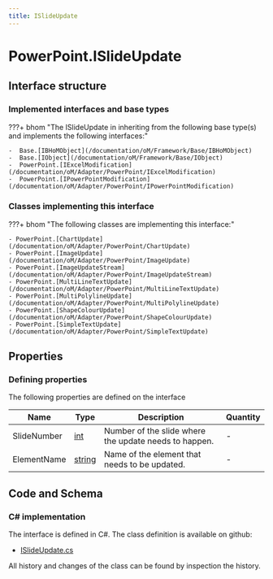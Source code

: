 ```yaml
---
title: ISlideUpdate
---
```


# PowerPoint.ISlideUpdate



## Interface structure

### Implemented interfaces and base types

???+ bhom "The ISlideUpdate in inheriting from the following base type(s) and implements the following interfaces:"

    -  Base.[IBHoMObject](/documentation/oM/Framework/Base/IBHoMObject)
    -  Base.[IObject](/documentation/oM/Framework/Base/IObject)
    -  PowerPoint.[IExcelModification](/documentation/oM/Adapter/PowerPoint/IExcelModification)
    -  PowerPoint.[IPowerPointModification](/documentation/oM/Adapter/PowerPoint/IPowerPointModification)


### Classes implementing this interface

???+ bhom "The following classes are implementing this interface:"

    - PowerPoint.[ChartUpdate](/documentation/oM/Adapter/PowerPoint/ChartUpdate)
    - PowerPoint.[ImageUpdate](/documentation/oM/Adapter/PowerPoint/ImageUpdate)
    - PowerPoint.[ImageUpdateStream](/documentation/oM/Adapter/PowerPoint/ImageUpdateStream)
    - PowerPoint.[MultiLineTextUpdate](/documentation/oM/Adapter/PowerPoint/MultiLineTextUpdate)
    - PowerPoint.[MultiPolylineUpdate](/documentation/oM/Adapter/PowerPoint/MultiPolylineUpdate)
    - PowerPoint.[ShapeColourUpdate](/documentation/oM/Adapter/PowerPoint/ShapeColourUpdate)
    - PowerPoint.[SimpleTextUpdate](/documentation/oM/Adapter/PowerPoint/SimpleTextUpdate)


## Properties



### Defining properties

The following properties are defined on the interface

| Name             | Type             | Description      | Quantity         |
|------------------|------------------|------------------|------------------|
| SlideNumber | [int](https://learn.microsoft.com/en-us/dotnet/api/System.Int32?view=netstandard-2.0) | Number of the slide where the update needs to happen. | - |
| ElementName | [string](https://learn.microsoft.com/en-us/dotnet/api/System.String?view=netstandard-2.0) | Name of the element that needs to be updated. | - |


## Code and Schema

### C# implementation

The interface is defined in C#. The class definition is available on github:

- [ISlideUpdate.cs](https://github.com/BHoM/PowerPoint_Toolkit/blob/develop/PowerPoint_oM/Update/ISlideUpdate.cs)

All history and changes of the class can be found by inspection the history.
